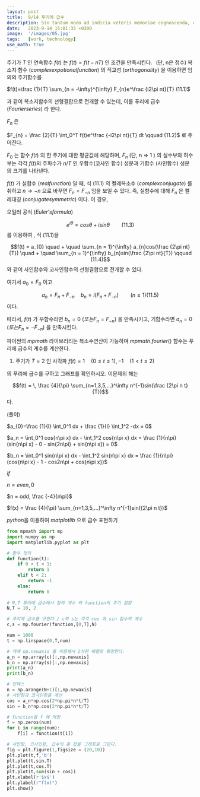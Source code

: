 ```yaml
---
layout: post
title:  9/14 푸리에 급수
description: Sin tantum modo ad indicia veteris memoriae cognoscenda, curiosorum. Haec et tu ita posuisti, et verba vestra sunt. Idemne potest esse dies...
date:   2023-9-14 15:01:35 +0300
image:  '/images/05.jpg'
tags:   [work, technology]
use_math: true
---
```


주기가 $T$ 인 연속함수 $f(t)$ 는 $f(t) = f(t - nT)$ 인 조건을 만족시킨다. $\,$ (단, n은 정수) 복소지 함수 $( complex expotional function)$ 의 직교성 $(orthogonality)$ 을 이용하면 임의의 주기함수를

$f(t)=\frac {1}{T} \sum_{n = -\infty}^{\infty} F_{n}e^\frac {i2\pi nt}{T} (11.1)$

과 같이 복소지함수의 선형결합으로 전개할 수 있는데, 이를 푸리에 급수 $(Fourier series)$ 라 한다.

$F_n$ 은

$F_{n} = \frac {2}{T} \int_0^T f(t)e^\frac {-i2\pi nt}{T} dt \qquad (11.2)$
로 주어진다.

$F_0$ 는 함수 $f(t)$ 의 한 주기에 대한 평균값에 해당하며, $F_{n}$ (단, n => 1 ) 의 실수부와 허수부는 각각 $f(t)$의 주파수가 $n/T$ 인 우함수(코사인 함수) 성분과 기함수 (사인함수) 성분의 크기를 나타낸다.

$f(t)$ 가 실함수 $(real function)$ 일 때, 식 (11.1) 의 켤레복소수 $(complex conjugate)$ 를 취하고 $n \to -n$ 으로 바꾸면 $F_{n}=F_{-n}$ 임을 보일 수 있다. 즉, 실함수에 대해 $F_{n}$ 은 켤레대칭 $(conjugate symmetric)$ 이다. 이 경우,

오일러 공식 $(Euler’s formula)$

$$e^{i\theta} = cos{\theta} + isin{\theta} \qquad (11.3)$$
를 이용하여 , 식 (11.1)을

$$f(t) = a_{0} \quad + \quad \sum_{n = 1}^{\infty} a_{n}cos(\frac {2\pi nt}{T}) \quad + \quad \sum_{n = 1}^{\infty} b_{n}sin(\frac {2\pi nt}{T}) \qquad (11.4)$$
와 같이 사인함수와 코사인함수의 선형결합으로 전개할 수 있다.

여기서 $a_{0}=F_{0}$ 이고

$$a_{n} = F_{n} + F_{-n} \quad b_{n} =i( F_{n} + F_{-n} ) \qquad (n \geq 1) (11.5)$$
이다.

따라서, $f(t)$ 가 우함수라면 $b_{n}=0$ $( 또는 F_{n} = F_{-n} )$ 을 만족시키고, 기함수라면 $a_{n}=0$ $(또는 F_{n} = - F_{-n})$ 을 만족시킨다.

파이썬의 $mpmath$ 라이브러리는 복소수연산이 가능하며 $mpmath.fourier()$ 함수는 푸리에 급수의 계수를 계산한다.

1. 주기가 $T=2$ 인 사각파
$f(t)= 1\quad(0 \leq t \leq 1),
-1\quad(1 < t \leq 2)$

의 푸리에 급수를 구하고 그래프를 확인하시오. 이문제의 해는

$$f(t) = \, \frac {4}{\pi} \sum_{n=1,3,5,...}^\infty n^{-1}sin(\frac {2\pi n t}{T})$$
다.

(풀이)

$a_{0}=\frac {1}{l} \int_0^1 dx + \frac {1}{l} \int_1^2 -dx = 0$

$a_n = \int_0^1 cos{n\pi x} dx - \int_1^2 cos{n\pi x} dx = \frac {1}{n\pi} (sin{n\pi x} - 0 - sin{2n\pi} + sin{n\pi x}) = 0$

$b_n = \int_0^1 sin{n\pi x} dx - \int_1^2 sin{n\pi x} dx = \frac {1}{n\pi}(cos{n\pi x} - 1 - cos2n\pi + cos{n\pi x})$

$if$

$n = even, 0$

$n = odd, \frac {-4}{n\pi}$

$f(x) = \frac {4}{\pi}  \sum_{n=1,3,5,…}^\infty n^{-1}sin({2\pi n t})$

$python$을 이용하여 $matplotlib$ 으로 급수 표현하기

```py
from mpmath import mp
import numpy as np
import matplotlib.pyplot as plt

# 함수 정의
def function(t):
    if 0 < t < 1:
        return 1
    elif t < 2:
        return -1
    else:
        return 0
    
# N,T 푸리에 급수에서 항의 개수 와 function의 주기 설정
N,T = 10, 2 

# 푸리에 급수를 구한다 / c와 s는 각각 cos 과 sin 함수의 계수
c,s = mp.fourier(function,[0,T],N)

num = 1000
t = np.linspace(0,T,num)

# 객체 np.newaxis 를 이용해서 2차원 배열로 확장한다.
a_n = np.array(c)[:,np.newaxis]
b_n = np.array(s)[:,np.newaxis]
print(a_n)
print(b_n)

# 인덱스
n = np.arange(N+1)[:,np.newaxis]
# 사인항과 코사인항을 계산
cos = a_n*np.cos(2*np.pi*n*t/T)
sin = b_n*np.cos(2*np.pi*n*t/T)

# function을 f 에 저장
f = np.zeros(num)
for i in range(num):
    f[i] = function(t[i])

# 사인항, 코사인항, 급수의 총 합을 그래프로 그린다.
fig = plt.figure(1,figsize = (20,10))
plt.plot(t,f,'b')
plt.plot(t,sin.T)
plt.plot(t,cos.T)
plt.plot(t,sum(sin + cos))
plt.xlabel(r'$x$')
plt.ylabel(r"f(x)")
plt.show()
```
